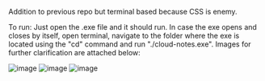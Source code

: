 Addition to previous repo but terminal based because CSS is enemy. 

To run: Just open the .exe file and it should run. In case the exe opens and closes by itself, open terminal, navigate to the folder where the exe is located using the "cd" command and run "./cloud-notes.exe". Images for further clarification are attached below: 

![image](https://github.com/JasjitBansia/Cloud-Notes/assets/89971122/dcfba8f2-08c4-4af2-844d-5b4d8577a177)
![image](https://github.com/JasjitBansia/Cloud-Notes/assets/89971122/fa7c05ae-4ee1-484a-a933-0711ad2bf765)
![image](https://github.com/JasjitBansia/Cloud-Notes/assets/89971122/c451661d-50eb-4f61-9843-7c24152b95b0)

